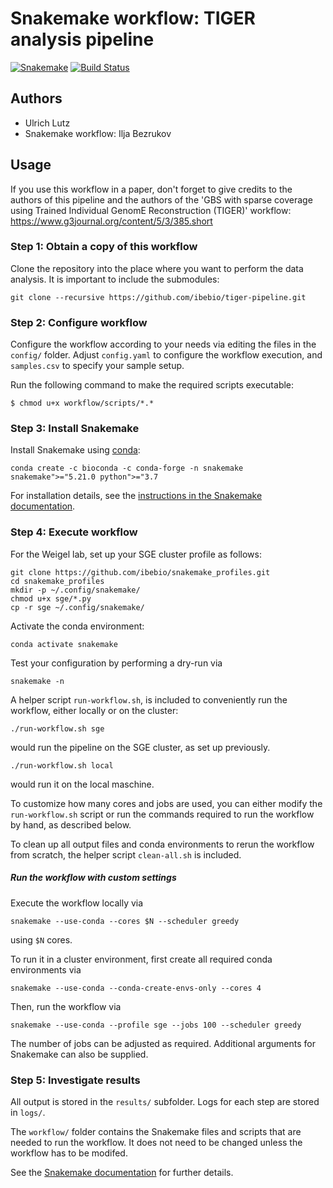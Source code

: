 # Snakemake workflow: TIGER analysis pipeline



[![Snakemake](https://img.shields.io/badge/snakemake-≥5.21.0-brightgreen.svg)](https://snakemake.bitbucket.io)
[![Build Status](https://travis-ci.org/snakemake-workflows/tiger_analysis_pipeline.svg?branch=master)](https://travis-ci.org/snakemake-workflows/tiger_analysis_pipeline)

<!-- This is the template for a new Snakemake workflow. Replace this text with a comprehensive description covering the purpose and domain.
Insert your code into the respective folders, i.e. `scripts`, `rules`, and `envs`. Define the entry point of the workflow in the `Snakefile` and the main configuration in the `config.yaml` file. -->

## Authors

* Ulrich Lutz
* Snakemake workflow: Ilja Bezrukov

## Usage

<!-- If you use this workflow in a paper, don't forget to give credits to the authors by citing the URL of this (original) repository and, if available, its DOI (see above). -->
If you use this workflow in a paper, don't forget to give credits to the authors of this pipeline and the authors of the 'GBS with sparse coverage using Trained Individual
GenomE Reconstruction (TIGER)' workflow: https://www.g3journal.org/content/5/3/385.short
### Step 1: Obtain a copy of this workflow
<!--
1. Create a new github repository using this workflow [as a template](https://help.github.com/en/articles/creating-a-repository-from-a-template).
2. [Clone](https://help.github.com/en/articles/cloning-a-repository) the newly created repository to your local system, into the place where you want to perform the data analysis.

-->
Clone the repository into the place where you want to perform the data analysis. It is important to include the submodules:
```
git clone --recursive https://github.com/ibebio/tiger-pipeline.git
```

### Step 2: Configure workflow

Configure the workflow according to your needs via editing the files in the `config/` folder. Adjust `config.yaml` to configure the workflow execution, and `samples.csv` to specify your sample setup.

Run the following command  to make the required scripts executable:
```
$ chmod u+x workflow/scripts/*.*
```

### Step 3: Install Snakemake

Install Snakemake using [conda](https://conda.io/projects/conda/en/latest/user-guide/install/index.html):

	conda create -c bioconda -c conda-forge -n snakemake snakemake">="5.21.0 python">="3.7
	
For installation details, see the [instructions in the Snakemake documentation](https://snakemake.readthedocs.io/en/stable/getting_started/installation.html).


### Step 4: Execute workflow

For the Weigel lab, set up your SGE cluster profile as follows:

```
git clone https://github.com/ibebio/snakemake_profiles.git
cd snakemake_profiles
mkdir -p ~/.config/snakemake/
chmod u+x sge/*.py
cp -r sge ~/.config/snakemake/
```

Activate the conda environment:

    conda activate snakemake

Test your configuration by performing a dry-run via

    snakemake -n


A helper script `run-workflow.sh`, is included to conveniently run the
workflow, either locally or on the cluster:

	./run-workflow.sh sge

would run the pipeline on the SGE cluster, as set up previously.

	./run-workflow.sh local

would run it on the local maschine.

To customize how many cores and jobs are used, you can either modify
the `run-workflow.sh` script or run the commands required to run the
workflow by hand, as described below.

To clean up all output files and conda environments to rerun the workflow from
scratch, the helper script `clean-all.sh` is included.




##### Run the workflow with custom settings
Execute the workflow locally via

    snakemake --use-conda --cores $N --scheduler greedy

using `$N` cores. 

To run it in a cluster environment, first create all required conda
environments via

    snakemake --use-conda --conda-create-envs-only --cores 4

Then, run the workflow via

    snakemake --use-conda --profile sge --jobs 100 --scheduler greedy

The number of jobs can be adjusted as required. Additional arguments
for Snakemake can also be supplied.


<!-- If you not only want to fix the software stack but also the underlying OS, use

    snakemake --use-conda --use-singularity

in combination with any of the modes above.
-->

### Step 5: Investigate results

All output is stored in the `results/` subfolder.
Logs for each step are stored in `logs/`.

The `workflow/` folder contains the Snakemake files and scripts that are needed to run the workflow.
It does not need to be changed unless the workflow has to be modifed.

See the [Snakemake documentation](https://snakemake.readthedocs.io/en/stable/executable.html) for further details.

<!--
### Step 5: Investigate results

After successful execution, you can create a self-contained interactive HTML report with all results via:

    snakemake --report report.html

This report can, e.g., be forwarded to your collaborators.
An example (using some trivial test data) can be seen [here](https://cdn.rawgit.com/snakemake-workflows/rna-seq-kallisto-sleuth/master/.test/report.html).

### Step 6: Commit changes

Whenever you change something, don't forget to commit the changes back to your github copy of the repository:

    git commit -a
    git push

### Step 7: Obtain updates from upstream

Whenever you want to synchronize your workflow copy with new developments from upstream, do the following.

1. Once, register the upstream repository in your local copy: `git remote add -f upstream git@github.com:snakemake-workflows/capture_mapping_pipeline.git` or `git remote add -f upstream https://github.com/snakemake-workflows/capture_mapping_pipeline.git` if you do not have setup ssh keys.
2. Update the upstream version: `git fetch upstream`.
3. Create a diff with the current version: `git diff HEAD upstream/master workflow > upstream-changes.diff`.
4. Investigate the changes: `vim upstream-changes.diff`.
5. Apply the modified diff via: `git apply upstream-changes.diff`.
6. Carefully check whether you need to update the config files: `git diff HEAD upstream/master config`. If so, do it manually, and only where necessary, since you would otherwise likely overwrite your settings and samples.


### Step 8: Contribute back

In case you have also changed or added steps, please consider contributing them back to the original repository:

1. [Fork](https://help.github.com/en/articles/fork-a-repo) the original repo to a personal or lab account.
2. [Clone](https://help.github.com/en/articles/cloning-a-repository) the fork to your local system, to a different place than where you ran your analysis.
3. Copy the modified files from your analysis to the clone of your fork, e.g., `cp -r workflow path/to/fork`. Make sure to **not** accidentally copy config file contents or sample sheets. Instead, manually update the example config files if necessary.
4. Commit and push your changes to your fork.
5. Create a [pull request](https://help.github.com/en/articles/creating-a-pull-request) against the original repository.

## Testing

Test cases are in the subfolder `.test`. They are automatically executed via continuous integration with [Github Actions](https://github.com/features/actions).

-->
